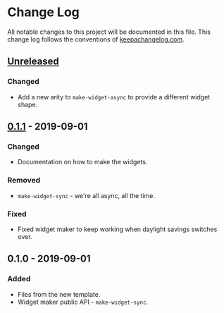 # Change Log
All notable changes to this project will be documented in this file. This change log follows the conventions of [keepachangelog.com](http://keepachangelog.com/).

## [Unreleased]
### Changed
- Add a new arity to `make-widget-async` to provide a different widget shape.

## [0.1.1] - 2019-09-01
### Changed
- Documentation on how to make the widgets.

### Removed
- `make-widget-sync` - we're all async, all the time.

### Fixed
- Fixed widget maker to keep working when daylight savings switches over.

## 0.1.0 - 2019-09-01
### Added
- Files from the new template.
- Widget maker public API - `make-widget-sync`.

[Unreleased]: https://github.com/your-name/game-server/compare/0.1.1...HEAD
[0.1.1]: https://github.com/your-name/game-server/compare/0.1.0...0.1.1
